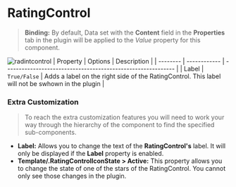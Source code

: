 # RatingControl

> **Binding:** By default, Data set with the **Content** field in the **Properties** tab in the plugin will be applied to the *Value* property for this component.

![radintcontrol](./images/ratingcontrol.png)
| Property | Options      | Description                                                  |
| -------- | ------------ | ------------------------------------------------------------ |
| Label    | `True/False` | Adds a label on the right side of the RatingControl. This label will not be swhown in the plugin |

### Extra Customization

> To reach the extra customization features you will need to work your way through the hierarchy of the component to find the specified sub-components.  

- **Label:** Allows you to change the text of the **RatingControl's** label. It will only be displayed if  the **Label** property is enabled.
- **Template/.RatingControlIconState > Active:** This property allows you to change the state of one of the stars of the RatingControl. You cannot only see those changes in the plugin.
